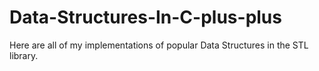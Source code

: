 # Data-Structures-In-C-plus-plus
Here are all of my implementations of popular Data Structures in the STL library.

